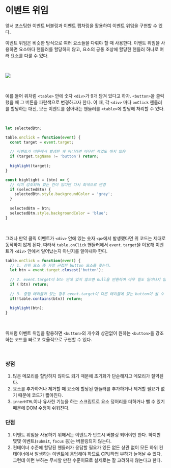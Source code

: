 # 이벤트 위임

앞서 포스팅한 이벤트 버블링과 이벤트 캡처링을 활용하여 이벤트 위임을 구현할 수 있다.

이벤트 위임은 비슷한 방식으로 여러 요소들을 다뤄야 할 때 사용한다. 이벤트 위임을 사용하면 요소마다 핸들러를 할당하지 않고, 요소의 공통 조상에 할당한 핸들러 하나로 여러 요소를 다룰 수 있다.

<br/>

![](https://velog.velcdn.com/images/nimusmix/post/79bfaacf-c5dd-43f8-892d-7887a6452b72/image.png)

<br/>

예를 들어 위처럼 `<table>` 안에 숫자 `<div>`가 9개 담겨 있다고 하자.
`<button>`을 클릭했을 때 그 버튼을 파란색으로 변경하고자 한다. 이 때, 각 `<div>` 마다 `onClick` 핸들러를 할당하는 대신, 모든 이벤트를 잡아내는 핸들러를 `<table>`에 할당해 처리할 수 있다.

<br/>

``` javascript
let selectedBtn;

table.onclick = function(event) {
  const target = event.target;
  
  // 이벤트가 버튼에서 발생한 게 아니라면 아무런 작업도 하지 않음
  if (target.tagName != 'button') return;
  
  highlight(target);
}

const highlight = (btn) => {
  // 이미 강조되어 있는 칸이 있다면 다시 회색으로 변경
  if (selectedBtn) {
    selectedBtn.style.backgroundColor = 'gray';
  }
  
  selectedBtn = btn;
  selectedBtn.style.backgroundColor = 'blue';
}
```
<br />

그러나 만약 클릭 이벤트가 `<div>` 안에 있는 숫자 `<p>`에서 발생했다면 위 코드는 제대로 동작하지 않게 된다.
따라서 `table.onClick` 핸들러에서 `event.target`을 이용해 이벤트가 `<div>` 안에서 일어났는지 아닌지를 알아내야 한다.

``` javascript
table.onClick = function(event) {
  // 1. 상위 요소 중 가장 근접한 button 요소를 찾는다. 
  let btn = event.target.closest('button');
  
  // 2. event.target이 btn 안에 있지 않으면 null을 반환하여 아무 일도 일어나지 않는다.
  if (!btn) return;
  
  // 3. 중첩 테이블이 있는 경우 event.target이 다른 테이블에 있는 button이 될 수 있으므로 해당 테이블 안에 있는지 확인한다.
  if(!table.contains(btn)) return;
  
  highlight(btn);
}
```

<br/>

위처럼 이벤트 위임을 활용하면 `<button>`의 개수와 상관없이 원하는 `<button>`을 강조하는 코드를 빠르고 효율적으로 구현할 수 있다.

<br/>

### 장점
1. 많은 메모리를 할당하지 않아도 되기 때문에 초기화가 단순해지고 메모리가 절약된다.
2. 요소를 추가하거나 제거할 때 요소에 할당된 핸들러를 추가하거나 제거할 필요가 없기 때문에 코드가 짧아진다.
3. `innerHTML`이나 유사한 기능을 하는 스크립트로 요소 덩어리를 더하거나 뺄 수 있기 때문에 DOM 수정이 쉬워진다.

### 단점
1. 이벤트 위임을 사용하기 위해서는 이벤트가 반드시 버블링 되어야만 한다. 하지만 몇몇 이벤트(`submit`, `focus` 등)는 버블링되지 않는다.
2. 컨테이너 수준에 할당된 핸들러가 응답할 필요가 있든 없든 상관 없이 모든 하위 컨테이너에서 발생하는 이벤트에 응답해야 하므로 CPU작업 부하가 늘어날 수 있다. 그런데 이런 부하는 무시할 만한 수준이므로 실제로는 잘 고려하지 않는다고 한다.